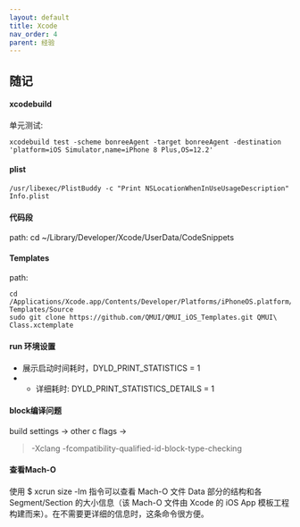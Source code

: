 ```yaml
---
layout: default
title: Xcode
nav_order: 4
parent: 经验
---
```


## 随记

#### xcodebuild

单元测试:
~~~
xcodebuild test -scheme bonreeAgent -target bonreeAgent -destination 'platform=iOS Simulator,name=iPhone 8 Plus,OS=12.2'
~~~

#### plist
~~~
/usr/libexec/PlistBuddy -c "Print NSLocationWhenInUseUsageDescription" Info.plist
~~~

#### 代码段

path: cd ~/Library/Developer/Xcode/UserData/CodeSnippets

#### Templates

path: 
~~~
cd /Applications/Xcode.app/Contents/Developer/Platforms/iPhoneOS.platform/Developer/Library/Xcode/Templates/File\ Templates/Source
sudo git clone https://github.com/QMUI/QMUI_iOS_Templates.git QMUI\ Class.xctemplate
~~~

#### run 环境设置

- 展示启动时间耗时，DYLD_PRINT_STATISTICS = 1
- - 详细耗时: DYLD_PRINT_STATISTICS_DETAILS = 1

#### block编译问题
build settings -> other c flags -> 
>-Xclang -fcompatibility-qualified-id-block-type-checking

#### 查看Mach-O
使用 $ xcrun size -lm <binary-path> 指令可以查看 Mach-O 文件 Data 部分的结构和各 Segment/Section 的大小信息（该 Mach-O 文件由 Xcode 的 iOS App 模板工程构建而来）。在不需要更详细的信息时，这条命令很方便。
